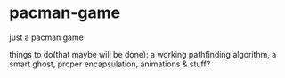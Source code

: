 # pacman-game
just a pacman game

things to do(that maybe will be done): a working pathfinding algorithm, a smart ghost, proper encapsulation, animations & stuff?

